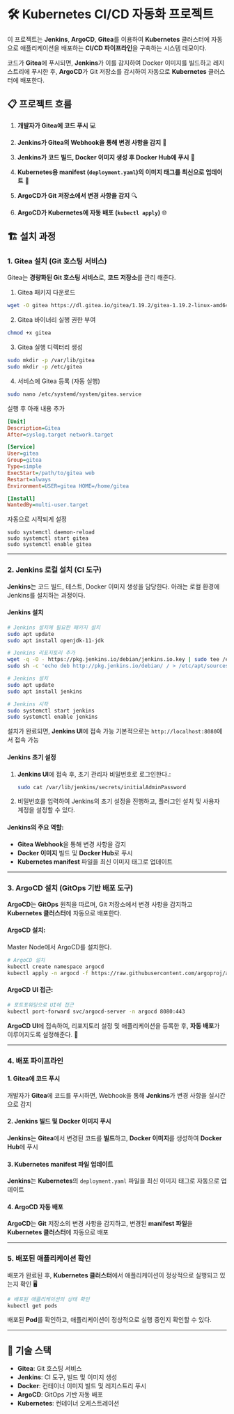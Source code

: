 # 🛠️ **Kubernetes CI/CD 자동화 프로젝트**

이 프로젝트는 **Jenkins**, **ArgoCD**, **Gitea**를 이용하여 **Kubernetes** 클러스터에 자동으로 애플리케이션을 배포하는 **CI/CD 파이프라인**을 구축하는 시스템 데모이다.

코드가 **Gitea**에 푸시되면, **Jenkins**가 이를 감지하여 Docker 이미지를 빌드하고 레지스트리에 푸시한 후, **ArgoCD**가 Git 저장소를 감시하여 자동으로 **Kubernetes** 클러스터에 배포한다.

## 📋 **프로젝트 흐름**

1. **개발자가 Gitea에 코드 푸시** 💻  

2. **Jenkins가 Gitea의 Webhook을 통해 변경 사항을 감지** 📡  

3. **Jenkins가 코드 빌드, Docker 이미지 생성 후 Docker Hub에 푸시** 🚀  

4. **Kubernetes용 manifest (`deployment.yaml`)의 이미지 태그를 최신으로 업데이트** 🔧  

5. **ArgoCD가 Git 저장소에서 변경 사항을 감지** 🔍  

6. **ArgoCD가 Kubernetes에 자동 배포 (`kubectl apply`)** 🌐  

## 🏗️ **설치 과정**

### 1. **Gitea 설치** (Git 호스팅 서비스)

Gitea는 **경량화된 Git 호스팅 서비스**로, **코드 저장소**를 관리 해준다.

1. Gitea 패키지 다운로드

```bash
wget -O gitea https://dl.gitea.io/gitea/1.19.2/gitea-1.19.2-linux-amd64
```

2. Gitea 바이너리 실행 권한 부여

```bash
chmod +x gitea
```

3. Gitea 실행 디렉터리 생성
```bash
sudo mkdir -p /var/lib/gitea
sudo mkdir -p /etc/gitea
```

4. 서비스에 Gitea 등록 (자동 실행)
```bash
sudo nano /etc/systemd/system/gitea.service
```
실행 후 아래 내용 추가
```ini
[Unit]
Description=Gitea
After=syslog.target network.target

[Service]
User=gitea
Group=gitea
Type=simple
ExecStart=/path/to/gitea web
Restart=always
Environment=USER=gitea HOME=/home/gitea

[Install]
WantedBy=multi-user.target
```
자동으로 시작되게 설정
```
sudo systemctl daemon-reload
sudo systemctl start gitea
sudo systemctl enable gitea
```
---

### 2. **Jenkins 로컬 설치** (CI 도구)

**Jenkins**는 코드 빌드, 테스트, Docker 이미지 생성을 담당한다. 아래는 로컬 환경에 Jenkins를 설치하는 과정이다.

#### Jenkins 설치

```bash
# Jenkins 설치에 필요한 패키지 설치
sudo apt update
sudo apt install openjdk-11-jdk

# Jenkins 리포지토리 추가
wget -q -O - https://pkg.jenkins.io/debian/jenkins.io.key | sudo tee /etc/apt/trusted.gpg.d/jenkins.asc
sudo sh -c 'echo deb http://pkg.jenkins.io/debian/ / > /etc/apt/sources.list.d/jenkins.list'

# Jenkins 설치
sudo apt update
sudo apt install jenkins

# Jenkins 시작
sudo systemctl start jenkins
sudo systemctl enable jenkins
```

설치가 완료되면, **Jenkins UI**에 접속 가능
기본적으로는 `http://localhost:8080`에서 접속 가능

#### Jenkins 초기 설정
1. **Jenkins UI**에 접속 후, 초기 관리자 비밀번호로 로그인한다.:
   ```bash
   sudo cat /var/lib/jenkins/secrets/initialAdminPassword
   ```
2. 비밀번호를 입력하여 Jenkins의 초기 설정을 진행하고, 플러그인 설치 및 사용자 계정을 설정할 수 있다.

#### Jenkins의 주요 역할:
- **Gitea Webhook**을 통해 변경 사항을 감지
- **Docker 이미지** 빌드 및 **Docker Hub**로 푸시
- **Kubernetes manifest** 파일을 최신 이미지 태그로 업데이트

---

### 3. **ArgoCD 설치** (GitOps 기반 배포 도구)

**ArgoCD**는 **GitOps** 원칙을 따르며, Git 저장소에서 변경 사항을 감지하고 **Kubernetes 클러스터**에 자동으로 배포한다.

#### ArgoCD 설치:

Master Node에서 ArgoCD를 설치한다.
```bash
# ArgoCD 설치
kubectl create namespace argocd
kubectl apply -n argocd -f https://raw.githubusercontent.com/argoproj/argo-cd/stable/manifests/install.yaml
```

#### ArgoCD UI 접근:
```bash
# 포트포워딩으로 UI에 접근
kubectl port-forward svc/argocd-server -n argocd 8080:443
```

**ArgoCD UI**에 접속하여, 리포지토리 설정 및 애플리케이션을 등록한 후, **자동 배포**가 이루어지도록 설정해준다. 🌟

---

### 4. **배포 파이프라인**

#### 1. Gitea에 코드 푸시
개발자가 **Gitea**에 코드를 푸시하면, Webhook을 통해 **Jenkins**가 변경 사항을 실시간으로 감지

#### 2. Jenkins 빌드 및 Docker 이미지 푸시
**Jenkins**는 **Gitea**에서 변경된 코드를 **빌드**하고, **Docker 이미지**를 생성하여 **Docker Hub**에 푸시

#### 3. Kubernetes manifest 파일 업데이트
**Jenkins**는 **Kubernetes**의 `deployment.yaml` 파일을 최신 이미지 태그로 자동으로 업데이트

#### 4. ArgoCD 자동 배포
**ArgoCD**는 **Git** 저장소의 변경 사항을 감지하고, 변경된 **manifest 파일**을 **Kubernetes 클러스터**에 자동으로 배포

---

### 5. **배포된 애플리케이션 확인**

배포가 완료된 후, **Kubernetes 클러스터**에서 애플리케이션이 정상적으로 실행되고 있는지 확인 🖥️

```bash
# 배포된 애플리케이션의 상태 확인
kubectl get pods
```

배포된 **Pod**를 확인하고, 애플리케이션이 정상적으로 실행 중인지 확인할 수 있다.

---

## 🔧 **기술 스택**
- **Gitea**: Git 호스팅 서비스
- **Jenkins**: CI 도구, 빌드 및 이미지 생성
- **Docker**: 컨테이너 이미지 빌드 및 레지스트리 푸시
- **ArgoCD**: GitOps 기반 자동 배포
- **Kubernetes**: 컨테이너 오케스트레이션
